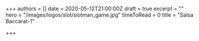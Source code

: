 +++
authors = []
date = 2020-05-12T21:00:00Z
draft = true
excerpt = ""
hero = "/images/logos/slot/slotman_game.jpg"
timeToRead = 0
title = "Salsa Baccarat-1"

+++
